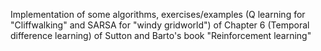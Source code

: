 Implementation of some algorithms, exercises/examples (Q learning for "Cliffwalking" and SARSA for "windy gridworld") of Chapter 6 (Temporal difference learning) of Sutton and Barto's book "Reinforcement learning"
